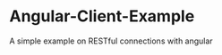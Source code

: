 Angular-Client-Example
======================

A simple example on RESTful connections with angular
